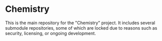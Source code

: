 # Chemistry

This is the main repository for the "Chemistry" project. It includes several submodule repositories, some of which are locked due to reasons such as security, licensing, or ongoing development.
